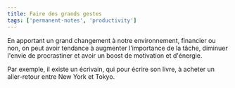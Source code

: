 ```yaml
---
title: Faire des grands gestes
tags: ['permanent-notes', 'productivity']
---
```


En apportant un grand changement à notre environnement, financier ou non, on peut avoir tendance à augmenter l'importance de la tâche, diminuer l'envie de procrastiner et avoir un boost de motivation et d'énergie. 

Par exemple, il existe un écrivain, qui pour écrire son livre, à acheter un aller-retour entre New York et Tokyo. 